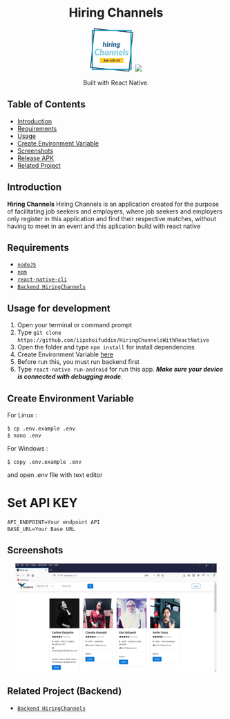 <h1 align="center">Hiring Channels</h1>
<p align="center">
  <img width="100" height="100" src="./ScreenShot/logo.png"/>
  <img height="100" src="https://upload.wikimedia.org/wikipedia/commons/thumb/a/a7/React-icon.svg/1200px-React-icon.svg.png">
</p>
<p align="center">
  Built with React Native.
</p>

## Table of Contents

- [Introduction](#introduction)
- [Requirements](#requirements)
- [Usage](#usage-for-development)
- [Create Environment Variable](#create-environment-variable)
- [Screenshots](#screenshots)
- [Release APK](#release-apk)
- [Related Project](#related-project-backend)

## Introduction

<b>Hiring Channels</b> Hiring Channels is an application created for the purpose of facilitating job seekers and employers, where job seekers and employers only register in this application and find their respective matches, without having to meet in an event and this aplication build with react native

## Requirements
- [`nodeJS`](https://nodejs.org/en/download/)
- [`npm`](https://www.npmjs.com/get-npm)
- [`react-native-cli`](https://facebook.github.io/react-native/docs/getting-started)
- [`Backend HiringChannels`](https://github.com/iipshoifuddin/hiringChannelAppRestfull)

## Usage for development

1. Open your terminal or command prompt
2. Type `git clone https://github.com/iipshoifuddin/HiringChannelsWithReactNative`
3. Open the folder and type `npm install` for install dependencies
4. Create Environment Variable [here](#create-environment-variable)
5. Before run this, you must run backend first
6. Type `react-native run-android` for run this app. **_Make sure your device is connected with debugging mode_**.

## Create Environment Variable

For Linux :
```
$ cp .env.example .env
$ nano .env
```

For Windows :
```
$ copy .env.example .env
```
and open .env file with text editor

# Set API KEY

```
API_ENDPOINT=Your endpoint API
BASE_URL=Your Base URL
```

## Screenshots

<div align="center">
    <img height="250" src="./hirringChannels.PNG">
</div>

## Related Project (Backend)

- [`Backend HiringChannels`](https://github.com/iipshoifuddin/hiringChannelAppRestfull)


